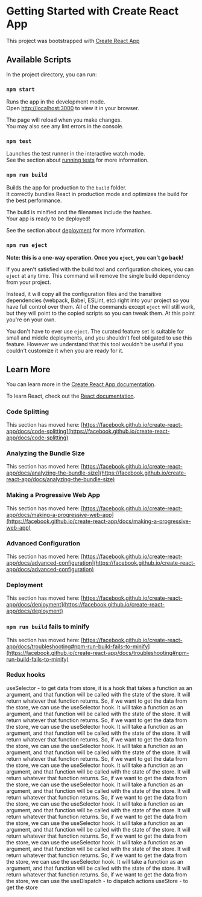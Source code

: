 # Getting Started with Create React App

This project was bootstrapped with [Create React App](https://github.com/facebook/create-react-app)

## Available Scripts

In the project directory, you can run:

### `npm start`

Runs the app in the development mode.\
Open [http://localhost:3000](http://localhost:3000) to view it in your browser.

The page will reload when you make changes.\
You may also see any lint errors in the console.

### `npm test`

Launches the test runner in the interactive watch mode.\
See the section about [running tests](https://facebook.github.io/create-react-app/docs/running-tests) for more information.

### `npm run build`

Builds the app for production to the `build` folder.\
It correctly bundles React in production mode and optimizes the build for the best performance.

The build is minified and the filenames include the hashes.\
Your app is ready to be deployed!

See the section about [deployment](https://facebook.github.io/create-react-app/docs/deployment) for more information.

### `npm run eject`

**Note: this is a one-way operation. Once you `eject`, you can't go back!**

If you aren't satisfied with the build tool and configuration choices, you can `eject` at any time. This command will remove the single build dependency from your project.

Instead, it will copy all the configuration files and the transitive dependencies (webpack, Babel, ESLint, etc) right into your project so you have full control over them. All of the commands except `eject` will still work, but they will point to the copied scripts so you can tweak them. At this point you're on your own.

You don't have to ever use `eject`. The curated feature set is suitable for small and middle deployments, and you shouldn't feel obligated to use this feature. However we understand that this tool wouldn't be useful if you couldn't customize it when you are ready for it.

## Learn More

You can learn more in the [Create React App documentation](https://facebook.github.io/create-react-app/docs/getting-started).

To learn React, check out the [React documentation](https://reactjs.org/).

### Code Splitting

This section has moved here: [https://facebook.github.io/create-react-app/docs/code-splitting](https://facebook.github.io/create-react-app/docs/code-splitting)

### Analyzing the Bundle Size

This section has moved here: [https://facebook.github.io/create-react-app/docs/analyzing-the-bundle-size](https://facebook.github.io/create-react-app/docs/analyzing-the-bundle-size)

### Making a Progressive Web App

This section has moved here: [https://facebook.github.io/create-react-app/docs/making-a-progressive-web-app](https://facebook.github.io/create-react-app/docs/making-a-progressive-web-app)

### Advanced Configuration

This section has moved here: [https://facebook.github.io/create-react-app/docs/advanced-configuration](https://facebook.github.io/create-react-app/docs/advanced-configuration)

### Deployment

This section has moved here: [https://facebook.github.io/create-react-app/docs/deployment](https://facebook.github.io/create-react-app/docs/deployment)

### `npm run build` fails to minify

This section has moved here: [https://facebook.github.io/create-react-app/docs/troubleshooting#npm-run-build-fails-to-minify](https://facebook.github.io/create-react-app/docs/troubleshooting#npm-run-build-fails-to-minify)

### Redux hooks
useSelector - to get data from store, it is a hook that takes a function as an argument, and that function will be called with the state of the store. It will return whatever that function returns. So, if we want to get the data from the store, we can use the useSelector hook. It will take a function as an argument, and that function will be called with the state of the store. It will return whatever that function returns. So, if we want to get the data from the store, we can use the useSelector hook. It will take a function as an argument, and that function will be called with the state of the store. It will return whatever that function returns. So, if we want to get the data from the store, we can use the useSelector hook. It will take a function as an argument, and that function will be called with the state of the store. It will return whatever that function returns. So, if we want to get the data from the store, we can use the useSelector hook. It will take a function as an argument, and that function will be called with the state of the store. It will return whatever that function returns. So, if we want to get the data from the store, we can use the useSelector hook. It will take a function as an argument, and that function will be called with the state of the store. It will return whatever that function returns. So, if we want to get the data from the store, we can use the useSelector hook. It will take a function as an argument, and that function will be called with the state of the store. It will return whatever that function returns. So, if we want to get the data from the store, we can use the useSelector hook. It will take a function as an argument, and that function will be called with the state of the store. It will return whatever that function returns. So, if we want to get the data from the store, we can use the useSelector hook. It will take a function as an argument, and that function will be called with the state of the store. It will return whatever that function returns. So, if we want to get the data from the store, we can use the useSelector hook. It will take a function as an argument, and that function will be called with the state of the store. It will return whatever that function returns. So, if we want to get the data from the store, we can use the
useDispatch - to dispatch actions
useStore - to get the store

